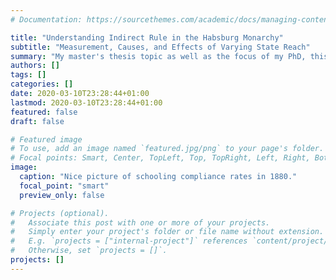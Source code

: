 ```yaml
---
# Documentation: https://sourcethemes.com/academic/docs/managing-content/

title: "Understanding Indirect Rule in the Habsburg Monarchy"
subtitle: "Measurement, Causes, and Effects of Varying State Reach"
summary: "My master's thesis topic as well as the focus of my PhD, this project entails capturing variation in the degree the Habsburg monarchie managed to rule their subject populations in a direct fashion."
authors: []
tags: []
categories: []
date: 2020-03-10T23:28:44+01:00
lastmod: 2020-03-10T23:28:44+01:00
featured: false
draft: false

# Featured image
# To use, add an image named `featured.jpg/png` to your page's folder.
# Focal points: Smart, Center, TopLeft, Top, TopRight, Left, Right, BottomLeft, Bottom, BottomRight.
image:
  caption: "Nice picture of schooling compliance rates in 1880."
  focal_point: "smart"
  preview_only: false

# Projects (optional).
#   Associate this post with one or more of your projects.
#   Simply enter your project's folder or file name without extension.
#   E.g. `projects = ["internal-project"]` references `content/project/deep-learning/index.md`.
#   Otherwise, set `projects = []`.
projects: []
---
```

